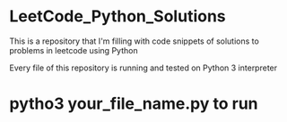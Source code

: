 # LeetCode_Python_Solutions

This is a repository that I'm filling with code snippets of solutions to problems in leetcode using Python

Every file of this repository is running and tested on Python 3 interpreter

# pytho3 your_file_name.py to run
